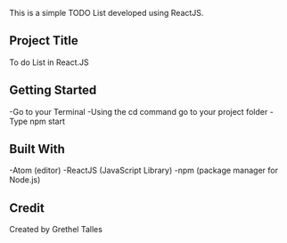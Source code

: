This is a simple TODO List developed using ReactJS.

## Project Title
To do List in React.JS

## Getting Started
-Go to your Terminal
-Using the cd command go to your project folder
-Type npm start

## Built With
-Atom (editor)
-ReactJS (JavaScript Library)
-npm (package manager for Node.js)

## Credit
Created by Grethel Talles
